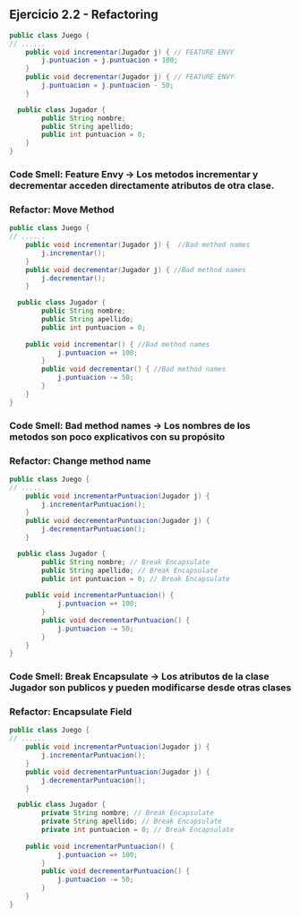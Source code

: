 ## Ejercicio 2.2 - Refactoring 

```java
public class Juego {
// ......
	public void incrementar(Jugador j) { // FEATURE ENVY
		j.puntuacion = j.puntuacion + 100;
	}
	public void decrementar(Jugador j) { // FEATURE ENVY
		j.puntuacion = j.puntuacion - 50;
	}

  public class Jugador {
		public String nombre;
		public String apellido;
		public int puntuacion = 0;
	}
}
```
### Code Smell: Feature Envy -> Los metodos incrementar y decrementar acceden directamente atributos de otra clase.
### Refactor: Move Method
```java
public class Juego {
// ......
	public void incrementar(Jugador j) {  //Bad method names
		j.incrementar();
	}
	public void decrementar(Jugador j) { //Bad method names
		j.decrementar();
	}

  public class Jugador {
		public String nombre;
		public String apellido;
		public int puntuacion = 0;
    
    public void incrementar() { //Bad method names
			j.puntuacion =+ 100;
		}
		public void decrementar() { //Bad method names
			j.puntuacion -= 50;
		}
	}
}
```
### Code Smell: Bad method names -> Los nombres de los metodos son poco explicativos con su propósito
### Refactor: Change method name
```java
public class Juego {
// ......
	public void incrementarPuntuacion(Jugador j) { 
		j.incrementarPuntuacion();
	}
	public void decrementarPuntuacion(Jugador j) { 
		j.decrementarPuntuacion();
	}

  public class Jugador {
		public String nombre; // Break Encapsulate
		public String apellido; // Break Encapsulate
		public int puntuacion = 0; // Break Encapsulate
    
    public void incrementarPuntuacion() { 
			j.puntuacion =+ 100;
		}
		public void decrementarPuntuacion() { 
			j.puntuacion -= 50;
		}
	}
}
```
### Code Smell: Break Encapsulate -> Los atributos de la clase Jugador son publicos y pueden modificarse desde otras clases
### Refactor: Encapsulate Field

```java
public class Juego {
// ......
	public void incrementarPuntuacion(Jugador j) { 
		j.incrementarPuntuacion();
	}
	public void decrementarPuntuacion(Jugador j) { 
		j.decrementarPuntuacion();
	}

  public class Jugador {
		private String nombre; // Break Encapsulate
		private String apellido; // Break Encapsulate
		private int puntuacion = 0; // Break Encapsulate
    
    public void incrementarPuntuacion() { 
			j.puntuacion =+ 100;
		}
		public void decrementarPuntuacion() { 
			j.puntuacion -= 50;
		}
	}
}
```
